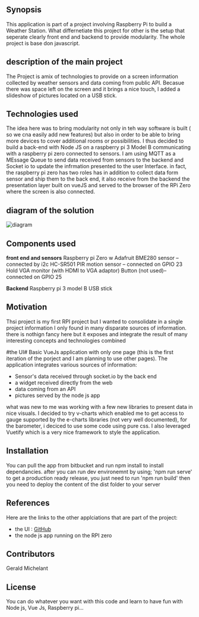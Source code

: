 ## Synopsis

This application is part of a project involving Raspberry Pi to build a Weather Station. What differnetiate this project for other is the setup that seperate clearly front end and backend to provide modularity. The whole project is base don javascript.

## description of the main project
The Project is amix of technologies to provide on a screen information collected by weather sensors and data coming from public API. Becasue there was space left on the screen and it brings a nice touch, I added a slideshow of pictures located on a USB stick.

## Technologies used
The idea here was to bring modularity not only in teh way software is built ( so we cna easily add new features) but also in order to be able to bring more devices to cover additional rooms or possibilities. I thus decided to build a back-end with Node JS on a raspberry pi 3 Model B communicating with a raspberry pi zero connected to sensors. I am using MQTT as a MEssage Queue to send data received from sensors to the backend and Socket io to update the infrmation presented to the user Interface. in fact, the raspberry pi zero has two roles has in addition to collect data form sensor and ship them to the back end, it also receive from the backend the presentation layer built on vueJS and served to the browser of the RPi Zero where the screen is also connected.

## diagram of the solution
![diagram](/diagram-weather.jpeg)

## Components used

**front end and sensors**
Raspberry pi Zero w
Adafruit BME280 sensor – connected by i2c 
HC-SR501 PIR motion sensor – connected on GPIO 23
Hold VGA monitor (with HDMI to VGA adaptor)
Button (not used)– connected on GPIO 25 

**Backend**
Raspberry pi 3 model B
USB stick


## Motivation

Thsi project is my first RPI project but I wanted to consolidate in a single project information I only found in many disparate sources of information. there is nothign fancy here but it exposes and integrate the result of many interesting concepts and technologies combined

#the UI#
 Basic VueJs application with only one page (this is the first iteration of the porject and I am planning to use other pages). The application integrates various sources of information:
 * Sensor's data received through socket.io by the back end
 * a widget received directly from the web
 * data coming from an API
 * pictures served by the node js app

 what was new to me was working with a few new libraries to present data in nice visuals. I decided to try v-charts which enabled me to get access to gauge supported by the e-charts libraries (not very well documented), for the barometer, i deciced to use some code using pure css. 
I also leveraged Vuetify which is a very nice framework to style the application.



## Installation

You can pull the app from bitbucket and run npm install to install dependancies. 
after you can run dev environemnt by using; 'npm run serve'
to get a production ready release, you just need to run 'npm run build'
then you need to deploy the content of the dist folder to your server


## References

Here are the links to the other applciations that are part of the project:
* the UI : [GitHub](http://github.com)
* the node js app running on the RPI zero


## Contributors

Gerald Michelant

## License
You can do whatever you want with this code and learn to have fun with Node js, Vue Js, Raspberry pi...